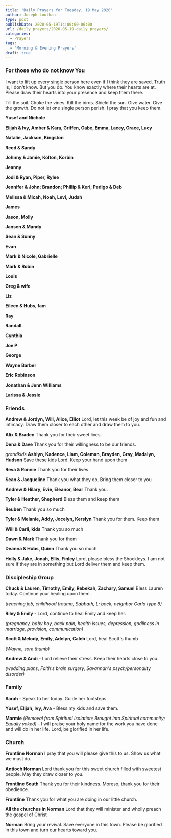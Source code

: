 ```yaml
---
title: 'Daily Prayers for Tuesday, 19 May 2020'
author: Joseph Louthan
type: post
publishDate: 2020-05-19T14:00:00-06:00
url: /daily_prayers/2020-05-19-daily_prayers/
categories:
  - Prayers
tags:
  - 'Morning & Evening Prayers'
draft: true
---
```

### For those who do not know You

I want to lift up every single person here even if I think they are saved. Truth is, I don't know. But you do. You know exactly where their hearts are at. Please draw their hearts into your presence and keep them there.

Till the soil. Choke the vines. Kill the birds. Shield the sun. Give water. Give the growth. Do not let one single person perish. I pray that you keep them.

**Yusef and Nichole** 

**Elijah & Ivy, Amber & Kara, Griffen, Gabe, Emma, Lacey, Grace, Lucy** 

**Natalie, Jackson, Kingston** 

**Reed & Sandy** 

**Johnny & Jamie, Kolton, Korbin** 

**Jeanny** 

**Jodi & Ryan, Piper, Rylee** 

**Jennifer & John; Brandon; Phillip & Keri; Pedigo & Deb** 

**Melissa & Micah, Noah, Levi, Judah** 

**James** 

**Jason, Molly** 

**Jansen & Mandy** 

**Sean & Sunny** 

**Evan** 

**Mark & Nicole, Gabrielle** 

**Mark & Robin** 

**Louis** 

**Greg & wife** 

**Liz** 

**Eileen & Hubs, fam** 

**Ray** 

**Randall** 

**Cynthia** 

**Joe P** 

**George** 

**Wayne Barber** 

**Eric Robinson** 

**Jonathan & Jenn Williams** 

**Larissa & Jessie** 



### Friends

**Andrew & Jordyn, Will, Alice, Elliot** Lord, let this week be of joy and fun and intimacy. Draw them closer to each other and draw them to you.

**Alix & Braden** Thank you for their sweet lives.

**Dena & Dave** Thank you for their willingness to be our friends.

*grandkids* **Ashlyn, Kadence, Liam, Coleman, Brayden, Gray, Madalyn, Hudson** Save these kids Lord. Keep your hand upon them

**Reva & Ronnie** Thank you for their lives

**Sean & Jacqueline** Thank you what they do. Bring them closer to you

**Andrew & Hilary, Evie, Eleanor, Bear** Thank you.

**Tyler & Heather, Shepherd** Bless them and keep them

**Reuben**  Thank you so much

**Tyler & Melanie, Addy, Jocelyn, Kerslyn** Thank you for them. Keep them 

**Will & Carli, kids** Thank you so much

**Dawn & Mark** Thank you for them

**Deanna & Hubs, Quinn** Thank you so much.

**Holly & Jake, Jonah, Ellis, Finley** Lord, please bless the Shockleys. I am not sure if they are in something but Lord deliver them and keep them.



### Discipleship Group

**Chuck & Lauren, Timothy, Emily, Rebekah, Zachary, Samuel** Bless Lauren today. Continue your healing upon them.

*(teaching job, childhood trauma, Sabbath, L: back, neighbor Carla type 6)*

**Riley & Emily** - Lord, continue to heal Emily and keep her.

*(pregnancy, baby boy, back pain, health issues, depression, godliness in marriage, provision, communication)*

**Scott & Melody, Emily, Adelyn, Caleb** Lord, heal Scott's thumb

*(Wayne, sore thumb)*

**Andrew & Andi** - Lord relieve their stress. Keep their hearts close to you.

*(wedding plans, Faith's brain surgery, Savannah's psych/personality disorder)*



### Family

**Sarah** - Speak to her today. Guide her footsteps.

**Yusef, Elijah, Ivy, Ava** - Bless my kids and save them.

**Marmie** *(Removal from Spiritual Isolation; Brought into Spiritual community; Equally yoked)* - I will praise your holy name for the work you have done and will do in her life. Lord, be glorified in her life.



### Church

**Frontline Norman** I pray that you will please give this to us. Show us what we must do.

**Antioch Norman** Lord thank you for this sweet church filled with sweetest people. May they draw closer to you.

**Frontline South** Thank you for their kindness. Moreso, thank you for their obedience. 

**Frontline**  Thank you for what you are doing in our little church.

**All the churches in Norman** Lord that they will minister and wholly preach the gospel of Christ

**Norman** Bring your revival. Save everyone in this town. Please be glorified in this town and turn our hearts toward you.

